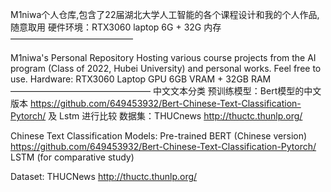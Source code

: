 M1niwa个人仓库,包含了22届湖北大学人工智能的各个课程设计和我的个人作品,随意取用
硬件环境：RTX3060 laptop 6G + 32G 内存
——————————————

M1niwa's Personal Repository
Hosting various course projects from the AI program (Class of 2022, Hubei University) and personal works. Feel free to use.
Hardware: RTX3060 Laptop GPU 6GB VRAM + 32GB RAM
————————————————
中文文本分类
预训练模型：Bert模型的中文版本 https://github.com/649453932/Bert-Chinese-Text-Classification-Pytorch/ 及 Lstm 进行比较
数据集：THUCnews http://thuctc.thunlp.org/

Chinese Text Classification
Models:
Pre-trained BERT (Chinese version) https://github.com/649453932/Bert-Chinese-Text-Classification-Pytorch/
LSTM (for comparative study)

Dataset: THUCNews http://thuctc.thunlp.org/
